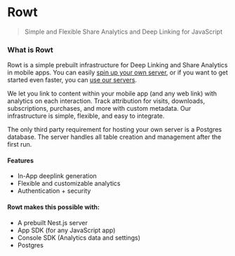 # Rowt

> Simple and Flexible Share Analytics and Deep Linking for JavaScript

### What is Rowt

Rowt is a simple prebuilt infrastructure for Deep Linking and Share Analytics in mobile apps. You can easily [spin up your own server](/get-started#use-your-own), or if you want to get started even faster, you can [use our servers](https://console.rowt.app).

We let you link to content within your mobile app (and any web link) with analytics on each interaction. Track attribution for visits, downloads, subscriptions, purchases, and more with custom metadata. Our infrastructure is simple, flexible, and easy to integrate.

The only third party requirement for hosting your own server is a Postgres database. The server handles all table creation and management after the first run.

#### Features

- In-App deeplink generation
- Flexible and customizable analytics
- Authentication + security

#### Rowt makes this possible with:
- A prebuilt Nest.js server
- App SDK (for any JavaScript app)
- Console SDK (Analytics data and settings)
- Postgres
